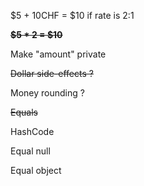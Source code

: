 
$5 + 10CHF = $10 if rate is 2:1

~~**$5 * 2 = $10**~~

Make "amount" private

~~Dollar side-effects ?~~

Money rounding ?

~~Equals~~

HashCode

Equal null

Equal object